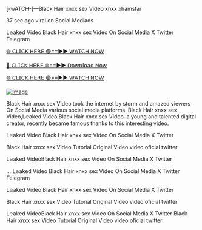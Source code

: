 [-wATCH-]—Black Hair xnxx sex Video xnxx xhamstar


37 sec ago viral on Social Mediads

L𝚎aked Video Black Hair xnxx sex Video On Social Media X Twitter Telegram

[🌐 𝖢𝖫𝖨𝖢𝖪 𝖧𝖤𝖱𝖤 🟢==►► 𝖶𝖠𝖳𝖢𝖧 𝖭𝖮𝖶](https://3-tanei-pinik.blogspot.com/2025/02/viral-video.html)

[🔴 𝖢𝖫𝖨𝖢𝖪 𝖧𝖤𝖱𝖤 🌐==►► 𝖣𝗈𝗐𝗇𝗅𝗈𝖺𝖽 𝖭𝗈𝗐](https://3-tanei-pinik.blogspot.com/2025/02/viral-video.html)

[🌐 𝖢𝖫𝖨𝖢𝖪 𝖧𝖤𝖱𝖤 🟢==►► 𝖶𝖠𝖳𝖢𝖧 𝖭𝖮𝖶](https://3-tanei-pinik.blogspot.com/2025/02/viral-video.html)

[![Image](https://github.com/user-attachments/assets/ff3b7bd4-415c-4ca3-a6c8-b1f096193c29)](https://3-tanei-pinik.blogspot.com/2025/02/viral-video.html)

Black Hair xnxx sex Video took the internet by storm and amazed viewers On Social Media various social media platforms. Black Hair xnxx sex Video,L𝚎aked Video Black Hair xnxx sex Video. a young and talented digital creator, recently became famous thanks to this interesting video.

L𝚎aked Video Black Hair xnxx sex Video On Social Media X Twitter

Black Hair xnxx sex Video Tutorial Original Video video oficial twitter

L𝚎aked VideoBlack Hair xnxx sex Video On Social Media X Twitter

....L𝚎aked Video Black Hair xnxx sex Video On Social Media X Twitter Telegram

L𝚎aked Video Black Hair xnxx sex Video On Social Media X Twitter

Black Hair xnxx sex Video Tutorial Original Video video oficial twitter

L𝚎aked VideoBlack Hair xnxx sex Video On Social Media X Twitter
Black Hair xnxx sex Video Tutorial Original Video video oficial twitter
